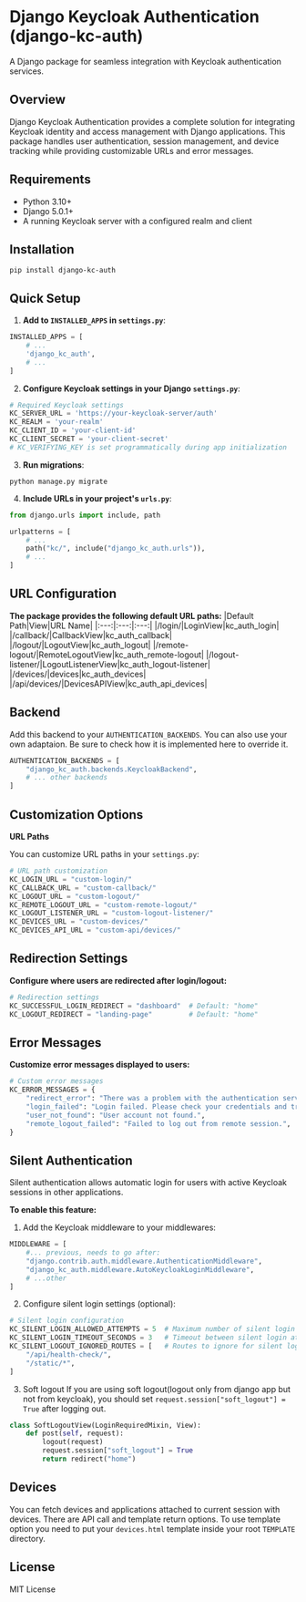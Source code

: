 # Django Keycloak Authentication (django-kc-auth)
A Django package for seamless integration with Keycloak authentication services.

## Overview
Django Keycloak Authentication provides a complete solution for integrating Keycloak identity and access management with Django applications. This package handles user authentication, session management, and device tracking while providing customizable URLs and error messages.
## Requirements
- Python 3.10+
- Django 5.0.1+
- A running Keycloak server with a configured realm and client

## Installation

```shell 
pip install django-kc-auth
```

## Quick Setup

1. **Add to `INSTALLED_APPS` in ``settings.py``**:

```python
INSTALLED_APPS = [
    # ...
    'django_kc_auth',
    # ...
]
```
2. **Configure Keycloak settings in your Django ``settings.py``**:

```python
# Required Keycloak settings
KC_SERVER_URL = 'https://your-keycloak-server/auth'
KC_REALM = 'your-realm'
KC_CLIENT_ID = 'your-client-id'
KC_CLIENT_SECRET = 'your-client-secret'
# KC_VERIFYING_KEY is set programmatically during app initialization
```
3. **Run migrations**:

```shell
python manage.py migrate
```
4. **Include URLs in your project's `urls.py`**:

```python
from django.urls import include, path

urlpatterns = [
    # ...
    path("kc/", include("django_kc_auth.urls")),
    # ...
]
```
## URL Configuration

**The package provides the following default URL paths:**
|Default Path|View|URL Name|
|:---:|:---:|:---:|
|/login/|LoginView|kc_auth_login|
|/callback/|CallbackView|kc_auth_callback|
|/logout/|LogoutView|kc_auth_logout|
|/remote-logout/|RemoteLogoutView|kc_auth_remote-logout|
|/logout-listener/|LogoutListenerView|kc_auth_logout-listener|
|/devices/|devices|kc_auth_devices|
|/api/devices/|DevicesAPIView|kc_auth_api_devices|

## Backend
Add this backend to your `AUTHENTICATION_BACKENDS`. You can also use your own adaptaion. Be sure to check how it is implemented here to override it.
```python
AUTHENTICATION_BACKENDS = [
    "django_kc_auth.backends.KeycloakBackend",
    # ... other backends
]
```

## Customization Options
**URL Paths**

You can customize URL paths in your `settings.py`:

```python
# URL path customization
KC_LOGIN_URL = "custom-login/"
KC_CALLBACK_URL = "custom-callback/"
KC_LOGOUT_URL = "custom-logout/"
KC_REMOTE_LOGOUT_URL = "custom-remote-logout/"
KC_LOGOUT_LISTENER_URL = "custom-logout-listener/"
KC_DEVICES_URL = "custom-devices/"
KC_DEVICES_API_URL = "custom-api/devices/"
```
## Redirection Settings

**Configure where users are redirected after login/logout:**

```python
# Redirection settings
KC_SUCCESSFUL_LOGIN_REDIRECT = "dashboard"  # Default: "home"
KC_LOGOUT_REDIRECT = "landing-page"         # Default: "home"
```

## Error Messages

**Customize error messages displayed to users:**

```python
# Custom error messages
KC_ERROR_MESSAGES = {
    "redirect_error": "There was a problem with the authentication service. Please try again.",
    "login_failed": "Login failed. Please check your credentials and try again.",
    "user_not_found": "User account not found.",
    "remote_logout_failed": "Failed to log out from remote session.",
}
```
## Silent Authentication

Silent authentication allows automatic login for users with active Keycloak sessions in other applications.

**To enable this feature:**

1. Add the Keycloak middleware to your middlewares:

```python
MIDDLEWARE = [
    #... previous, needs to go after:
    "django.contrib.auth.middleware.AuthenticationMiddleware",
    "django_kc_auth.middleware.AutoKeycloakLoginMiddleware",
    # ...other
]
```
2. Configure silent login settings (optional):

```python
# Silent login configuration
KC_SILENT_LOGIN_ALLOWED_ATTEMPTS = 5  # Maximum number of silent login attempts
KC_SILENT_LOGIN_TIMEOUT_SECONDS = 3   # Timeout between silent login attempts
KC_SILENT_LOGOUT_IGNORED_ROUTES = [   # Routes to ignore for silent login
    "/api/health-check/",
    "/static/*",
]
```
3. Soft logout
If you are using soft logout(logout only from django app but not from keycloak), you should set `request.session["soft_logout"] = True` after logging out.
```python
class SoftLogoutView(LoginRequiredMixin, View):
    def post(self, request):
        logout(request)
        request.session["soft_logout"] = True
        return redirect("home")

```
## Devices
You can fetch devices and applications attached to current session with devices. There are API call and template return options. To use template option you need to put your `devices.html` template inside your root `TEMPLATE` directory.
## License
MIT License
